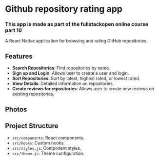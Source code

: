 # Github repository rating app

### This app is made as part of the fullstackopen online course part 10

A React Native application for browsing and rating GitHub repositories.

## Features

- **Search Repositories**: Find repositories by name.
- **Sign up and Login**: Allows user to create a user and login.
- **Sort Repositories**: Sort by latest, highest rated, or lowest rated.
- **View Details**: Detailed information on repositories.
- **Create reviews for repositories**: Allows user to create new reviews on existing repositories.


## Photos




## Project Structure

- `src/components`: React components.
- `src/hooks`: Custom hooks.
- `src/styles.js`: Component styles.
- `src/theme.js`: Theme configuration.
